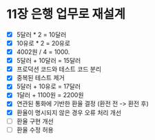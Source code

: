 # 11장 은행 업무로 재설계

- [x] 5달러 \* 2 = 10달러
- [x] 10유로 \* 2 = 20유로
- [x] 4002원 / 4 = 1000.
- [x] 5달러 + 10달러 = 15달러
- [x] 프로덕션 코드와 테스트 코드 분리
- [x] 중복된 테스트 제거
- [x] 5달러 + 10유로 = 17달러
- [x] 1달러 + 1100원 = 2200원
- [x] 연관된 통화에 기반한 환율 결정 (환전 전 -> 환전 후)
- [x] 환율이 명시되지 않은 경우 오류 처리 개선
- [ ] 환율 구현 개선
- [ ] 환율 수정 허용
